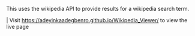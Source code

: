 This uses the wikipedia API to provide results for a wikipedia search term.

| Visit https://adeyinkaadegbenro.github.io/Wikipedia_Viewer/ to view the live page


